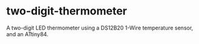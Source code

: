# two-digit-thermometer
A two-digit LED thermometer using a DS12B20 1-Wire temperature sensor, and an ATtiny84.
